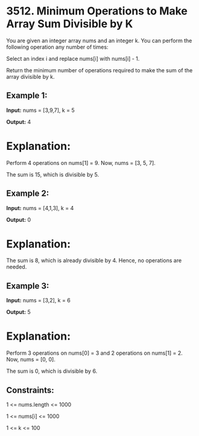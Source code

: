 # 3512. Minimum Operations to Make Array Sum Divisible by K

You are given an integer array nums and an integer k. You can perform the following operation any number of times:

Select an index i and replace nums[i] with nums[i] - 1.

Return the minimum number of operations required to make the sum of the array divisible by k.

 

## Example 1:

**Input:** nums = [3,9,7], k = 5

**Output:** 4

# Explanation:

Perform 4 operations on nums[1] = 9. Now, nums = [3, 5, 7].

The sum is 15, which is divisible by 5.

## Example 2:

**Input:** nums = [4,1,3], k = 4

**Output:** 0

# Explanation:

The sum is 8, which is already divisible by 4. Hence, no operations are needed.

## Example 3:

**Input:** nums = [3,2], k = 6

**Output:** 5

# Explanation:

Perform 3 operations on nums[0] = 3 and 2 operations on nums[1] = 2. Now, nums = [0, 0].

The sum is 0, which is divisible by 6.
 

## Constraints:

1 <= nums.length <= 1000

1 <= nums[i] <= 1000

1 <= k <= 100
